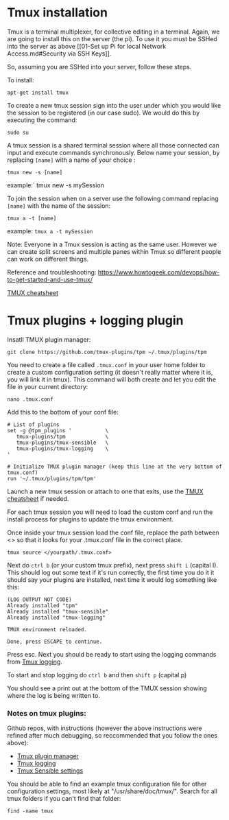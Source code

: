 # Tmux installation

Tmux is a terminal multiplexer, for collective editing in a terminal. Again, we are going to install this on the server (the pi). To use it you must be SSHed into the server as above  [[01-Set up Pi for local Network Access.md#Security via SSH Keys]].

So, assuming you are SSHed into your server, follow these steps.

To install:

``` shell
apt-get install tmux
```

To create a new tmux session sign into the user under which you would like the session to be registered (in our case sudo). We would do this by executing the command:

``` shell
sudo su
```

A tmux session is a shared terminal session where all those connected can input and execute commands synchronously. Below name your session, by replacing `[name]` with a name of your choice :

``` shell
tmux new -s [name]  
```

example:` tmux new -s mySession

To join the session when on a server use the following command replacing `[name]` with the name of the session:

``` shell
tmux a -t [name] 
```

example: `tmux a -t mySession`

Note: Everyone in a Tmux session is acting as the same user. However we can create split screens and multiple panes within Tmux so different people can work on different things. 

Reference and troubleshooting: https://www.howtogeek.com/devops/how-to-get-started-and-use-tmux/


[TMUX cheatsheet](https://tmuxcheatsheet.com/)


# Tmux plugins + logging plugin

Insatll TMUX plugin manager:

```
git clone https://github.com/tmux-plugins/tpm ~/.tmux/plugins/tpm
```

You need to create a file called `.tmux.conf` in your user home folder to create a custom configuration setting (it doesn't really matter where it is, you will link it in tmux). This command will both create and let you edit the file in your current directory:
``` shell
nano .tmux.conf
```

Add this to the bottom of your conf file:
```  
# List of plugins
set -g @tpm_plugins '           \
   tmux-plugins/tpm             \
   tmux-plugins/tmux-sensible   \
   tmux-plugins/tmux-logging    \
'

# Initialize TMUX plugin manager (keep this line at the very bottom of tmux.conf)
run '~/.tmux/plugins/tpm/tpm'

```

Launch a new tmux session or attach to one that exits, use the [TMUX cheatsheet](https://tmuxcheatsheet.com/) if needed.

For each tmux session you will need to load the custom conf and run the install process for plugins to update the tmux environment.

Once inside your tmux session load the conf file, replace the path between <> so that it looks for your .tmux.conf file in the correct place.

``` shell
tmux source </yourpath/.tmux.conf>
```

Next do `ctrl b` (or your custom tmux prefix), next press `shift i` (capital I). This should log out some text if it's run correctly, the first time you do it it should say your plugins are installed, next time it would log something like this:

```
(LOG OUTPUT NOT CODE)
Already installed "tpm"                                                                       
Already installed "tmux-sensible"                               
Already installed "tmux-logging"

TMUX environment reloaded.      

Done, press ESCAPE to continue. 
```

Press esc. Next you should be ready to start using the logging commands from [Tmux logging](https://github.com/tmux-plugins/tmux-logging).

To start and stop logging do `ctrl b` and then `shift p` (capital p)

You should see a print out at the bottom of the TMUX session showing where the log is being written to. 


### Notes on tmux plugins:

Github repos, with instructions (however the above instructions were refined after much debugging, so reccommended that you follow the ones above):
- [Tmux plugin manager](https://github.com/tmux-plugins/tpm)
- [Tmux logging](https://github.com/tmux-plugins/tmux-logging)
- [Tmux Sensible settings](https://github.com/tmux-plugins/tmux-sensible)

You should be able to find an example tmux configuration file for other configuration settings, most likely at "/usr/share/doc/tmux/". Search for all tmux folders if you can't find that folder:
``` shell
find -name tmux
```



